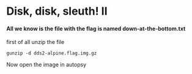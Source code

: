 # Disk, disk, sleuth! II


#### All we know is the file with the flag is named down-at-the-bottom.txt 

first of all unzip the file

```
gunzip -d dds2-alpine.flag.img.gz
```

Now open the image in autopsy


